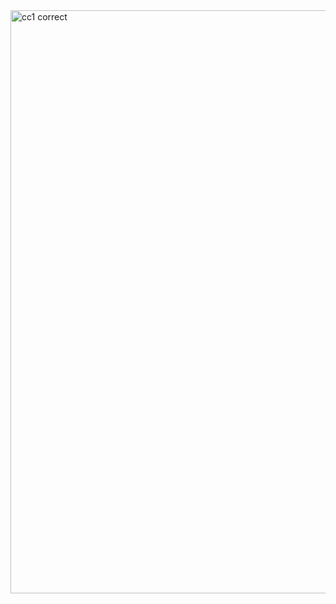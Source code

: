 <img width="933" alt="cc1 correct" src="https://github.com/Santhiya-skcet/react-727722EUCY042-cc-1/assets/151620556/a083ff94-92be-49e5-a266-27c706addd66">
